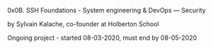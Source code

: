 0x0B. SSH
 Foundations - System engineering & DevOps ― Security

 by Sylvain Kalache, co-founder at Holberton School

 Ongoing project - started 08-03-2020, must end by 08-05-2020